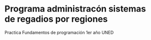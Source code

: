 # Programa administracón sistemas de regadios por regiones

Practica Fundamentos de programación 1er año UNED
